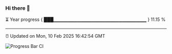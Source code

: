 ### Hi there 👋

⏳ Year progress { ███▁▁▁▁▁▁▁▁▁▁▁▁▁▁▁▁▁▁▁▁▁▁▁▁▁▁▁ } 11.15 %

---

⏰ Updated on Mon, 10 Feb 2025 16:42:54 GMT

![Progress Bar CI](https://github.com/IshwaranRudhara/GIT-ACTION/workflows/Progress%20Bar%20CI/badge.svg)
